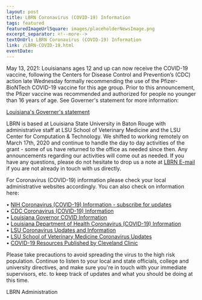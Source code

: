 ```yaml
---
layout: post
title: LBRN Coronavirus (COVID-19) Information
tags: featured
featuredImageUrlSquare: images/placeholderNewsImage.png
excerpt_separator: <!--more-->
textOnUrl: LBRN Coronavirus (COVID-19) Information
link: /LBRN-COVID-19.html
eventDate:
---
```


May 13, 2021: Louisianans ages 12 and up can now receive the COVID-19 vaccine, following the Centers for Disease Control and Prevention’s (CDC) action late Wednesday formally recommending the use of the Pfizer-BioNTech COVID-19 vaccine for this age group. Prior to this announcement, the Pfizer vaccine was recommended and authorized for people no younger than 16 years of age. See Governer's statement for more information: <!--more-->

[Louisiana's Governer's statement](https://gov.louisiana.gov/index.cfm/newsroom/detail/3122)

LBRN is based at Louisiana State University in Baton Rouge with administrative staff at LSU School of Veterinary Medicine and the LSU Center for Computation & Technology. We shifted to working remotely on March 17th, 2020 and continue to handle the day to day activities of the grant - some of us have returned to the office as needed since then. Any announcements regarding our activities will come out as needed. If you have any questions, please do not hesitate to drop us a note at [LBRN E-mail](mailto:lbrn@.lsu.edu) if you are not already in touch with us directly.

For Coronavirus (COVID-19) information please check your local administrative websites accordingly. You can also check on information here:

  •  [NIH Coronavirus (COVID-19) Information - subscribe for updates](https://covid19.nih.gov)  
  •  [CDC Coronavirus (COVID-19) Information](https://www.cdc.gov/coronavirus/2019-ncov/index.html)  
  •  [Louisiana Governor COVID Information](https://coronavirus.la.gov)  
  •  [Louisiana Department of Health Coronavirus (COVID-19) Information](http://ldh.la.gov/coronavirus/)  
  •  [LSU Coronavirus Updates and Information](https://www.lsu.edu/coronavirus/index.php)  
  •  [LSU School of Veterinary Medicine Coronavirus Updates](https://lsu.edu/vetmed/disaster_preparedness/coronavirus_updates.php)  
  •  [COVID-19 Resources Published by Cleveland Clinic](https://newsroom.clevelandclinic.org/2020/08/13/cleveland-clinic-american-lung-association-provide-advanced-covid-19-resources-for-healthcare-providers/)

Please take precautions to avoid spreading the virus to the high risk population. Continue to listen to your local and state officials, college and university directives, and make sure you're in touch with your immediate supervisors, etc. to keep track of updates and what you should be doing at this time.

LBRN Administration
